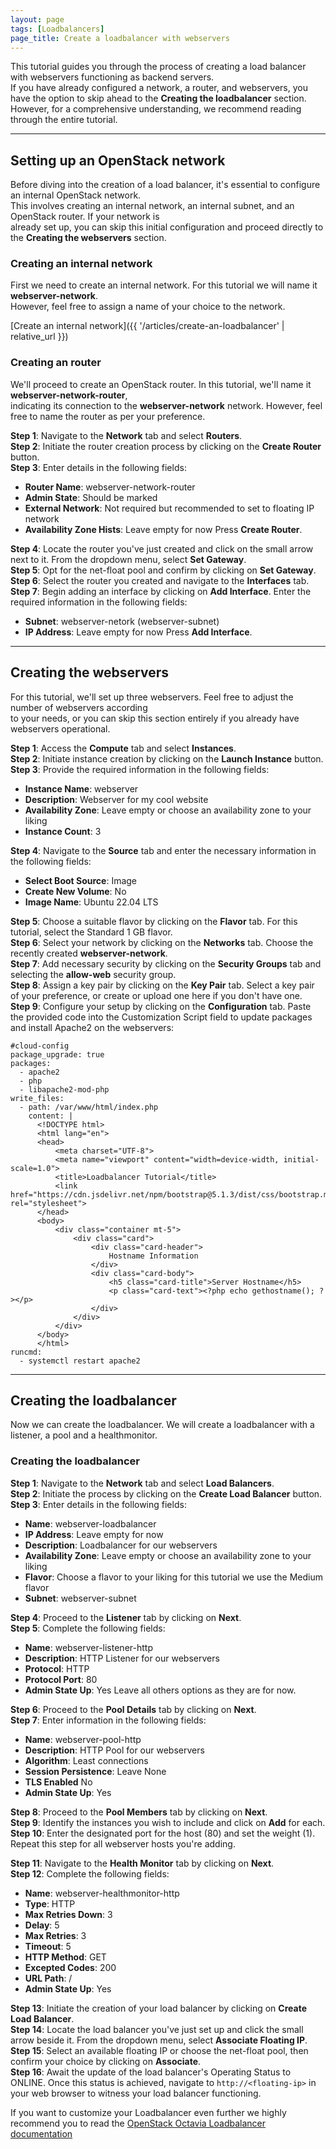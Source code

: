 ```yaml
---
layout: page
tags: [Loadbalancers]
page_title: Create a loadbalancer with webservers
---
```


This tutorial guides you through the process of creating a load balancer with webservers functioning as backend servers.  
If you have already configured a network, a router, and webservers, you have the option to skip ahead to the  **Creating the loadbalancer** section.  
However, for a comprehensive understanding, we recommend reading through the entire tutorial.

---

## Setting up an OpenStack network
Before diving into the creation of a load balancer, it's essential to configure an internal OpenStack network.  
This involves creating an internal network, an internal subnet, and an OpenStack router. If your network is  
already set up, you can skip this initial configuration and proceed directly to the **Creating the webservers** section.

### Creating an internal network
First we need to create an internal network. For this tutorial we will name it **webserver-network**.  
However, feel free to assign a name of your choice to the network.

[Create an internal network]({{ '/articles/create-an-loadbalancer' | relative_url }})


### Creating an router
We'll proceed to create an OpenStack router. In this tutorial, we'll name it **webserver-network-router**,  
indicating its connection to the **webserver-network** network. However, feel free to name the router as per your preference.

**Step 1**: Navigate to the **Network** tab and select **Routers**.  
**Step 2**: Initiate the router creation process by clicking on the **Create Router** button.  
**Step 3**: Enter details in the following fields:  
* **Router Name**: webserver-network-router
* **Admin State**: Should be marked
* **External Network**: Not required but recommended to set to floating IP network
* **Availability Zone Hists**: Leave empty for now
Press **Create Router**.

**Step 4**: Locate the router you've just created and click on the small arrow next to it. From the dropdown menu, select **Set Gateway**.  
**Step 5**: Opt for the net-float pool and confirm by clicking on **Set Gateway**.  
**Step 6**: Select the router you created and navigate to the **Interfaces** tab.  
**Step 7**: Begin adding an interface by clicking on **Add Interface**. Enter the required information in the following fields:  
* **Subnet**: webserver-netork (webserver-subnet)
* **IP Address**: Leave empty for now
Press **Add Interface**.

---

## Creating the webservers
For this tutorial, we'll set up three webservers. Feel free to adjust the number of webservers according  
to your needs, or you can skip this section entirely if you already have webservers operational.  

**Step 1**: Access the **Compute** tab and select **Instances**.  
**Step 2**: Initiate instance creation by clicking on the **Launch Instance** button.  
**Step 3**: Provide the required information in the following fields:  
* **Instance Name**: webserver
* **Description**: Webserver for my cool website
* **Availability Zone**: Leave empty or choose an availability zone to your liking
* **Instance Count**: 3

**Step 4**: Navigate to the **Source** tab and enter the necessary information in the following fields:  
* **Select Boot Source**: Image
* **Create New Volume**: No
* **Image Name**: Ubuntu 22.04 LTS

**Step 5**: Choose a suitable flavor by clicking on the **Flavor** tab. For this tutorial, select the Standard 1 GB flavor.  
**Step 6**: Select your network by clicking on the **Networks** tab. Choose the recently created **webserver-network**.  
**Step 7**: Add necessary security by clicking on the **Security Groups** tab and selecting the **allow-web** security group.  
**Step 8**: Assign a key pair by clicking on the **Key Pair** tab. Select a key pair of your preference, or create or upload one here if you don't have one.  
**Step 9**: Configure your setup by clicking on the **Configuration** tab. Paste the provided code into the Customization Script field to update packages and install Apache2 on the webservers:  

```cloud-config
#cloud-config
package_upgrade: true
packages:
  - apache2
  - php
  - libapache2-mod-php
write_files:
  - path: /var/www/html/index.php
    content: |
      <!DOCTYPE html>
      <html lang="en">
      <head>
          <meta charset="UTF-8">
          <meta name="viewport" content="width=device-width, initial-scale=1.0">
          <title>Loadbalancer Tutorial</title>
          <link href="https://cdn.jsdelivr.net/npm/bootstrap@5.1.3/dist/css/bootstrap.min.css" rel="stylesheet">
      </head>
      <body>
          <div class="container mt-5">
              <div class="card">
                  <div class="card-header">
                      Hostname Information
                  </div>
                  <div class="card-body">
                      <h5 class="card-title">Server Hostname</h5>
                      <p class="card-text"><?php echo gethostname(); ?></p>
                  </div>
              </div>
          </div>
      </body>
      </html>
runcmd:
  - systemctl restart apache2

```

---

## Creating the loadbalancer
Now we can create the loadbalancer. We will create a loadbalancer with a listener, a pool and a healthmonitor.

### Creating the loadbalancer
**Step 1**: Navigate to the **Network** tab and select **Load Balancers**.  
**Step 2**: Initiate the process by clicking on the **Create Load Balancer** button.  
**Step 3**: Enter details in the following fields:  
* **Name**: webserver-loadbalancer
* **IP Address**: Leave empty for now
* **Description**: Loadbalancer for our webservers
* **Availability Zone**: Leave empty or choose an availability zone to your liking
* **Flavor**: Choose a flavor to your liking for this tutorial we use the Medium flavor
* **Subnet**: webserver-subnet

**Step 4**: Proceed to the **Listener** tab by clicking on **Next**.  
**Step 5**: Complete the following fields:  
* **Name**: webserver-listener-http
* **Description**: HTTP Listener for our webservers
* **Protocol**: HTTP
* **Protocol Port**: 80
* **Admin State Up**: Yes
Leave all others options as they are for now.

**Step 6**: Proceed to the **Pool Details** tab by clicking on **Next**.  
**Step 7**: Enter information in the following fields:  
* **Name**: webserver-pool-http
* **Description**: HTTP Pool for our webservers
* **Algorithm**: Least connections
* **Session Persistence**: Leave None
* **TLS Enabled** No
* **Admin State Up**: Yes

**Step 8**: Proceed to the **Pool Members** tab by clicking on **Next**.  
**Step 9**: Identify the instances you wish to include and click on **Add** for each.  
**Step 10**: Enter the designated port for the host (80) and set the weight (1). Repeat this step for all webserver hosts you're adding.  

**Step 11**: Navigate to the **Health Monitor** tab by clicking on **Next**.  
**Step 12**: Complete the following fields:  
* **Name**: webserver-healthmonitor-http
* **Type**: HTTP
* **Max Retries Down**: 3
* **Delay**: 5
* **Max Retries**: 3
* **Timeout**: 5
* **HTTP Method**: GET
* **Excepted Codes**: 200
* **URL Path**: /
* **Admin State Up**: Yes

**Step 13**: Initiate the creation of your load balancer by clicking on **Create Load Balancer**.  
**Step 14**: Locate the load balancer you've just set up and click the small arrow beside it. From the dropdown menu, select **Associate Floating IP**.  
**Step 15**: Select an available floating IP or choose the net-float pool, then confirm your choice by clicking on **Associate**.  
**Step 16**: Await the update of the load balancer's Operating Status to ONLINE. Once this status is achieved, navigate to `http://<floating-ip>` in your web browser to witness your load balancer functioning.  

If you want to customize your Loadbalancer even further we highly recommend you to read the [OpenStack Octavia Loadbalancer documentation](https://docs.openstack.org/octavia/latest/user/index.html)